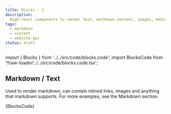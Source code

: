 ```yaml
---
title: Blocks - 🍤
description:
  High-level components to render text, markdown content, images, medias etc.
tags:
  - markdown
  - content
  - website-api
status: draft
---
```


<!-- CODE IMPORTS -->

<!-- prettier-ignore -->
import { Blocks } from '../../src/code/blocks.code'; 
import BlocksCode from '!!raw-loader!../../src/code/blocks.code.tsx';

<!-- END CODE IMPORTS -->

<DocHeader props={props}/>

## Markdown / Text

Used to render markdown, can contain inlined links, images and anything that
markdown supports. For more examples, see the Markdown section.

<ThemeWrapper>
  <Blocks />
</ThemeWrapper>

<CodeBlock>{BlocksCode}</CodeBlock>
